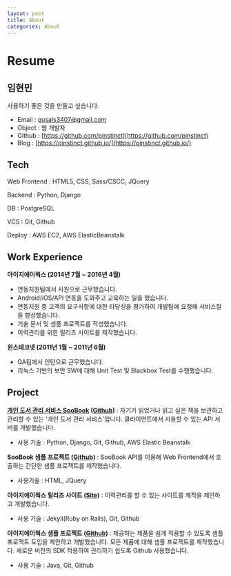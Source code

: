 ```yaml
---
layout: post
title: About
categories: About
---
```


# Resume

## 임현민
사용하기 좋은 것을 만들고 싶습니다.

- Email : gusals3407@gmail.com
- Object : 웹 개발자
- Github : [https://github.com/pinstinct](https://github.com/pinstinct)
- Blog : [https://pinstinct.github.io/](https://pinstinct.github.io/)

## Tech
Web Frontend
: HTML5, CSS, Sass/CSCC, JQuery

Backend
: Python, Django

DB
: PostgreSQL

VCS
: Git, Github

Deploy
: AWS EC2, AWS ElasticBeanstalk

## Work Experience
**아이지에이웍스 (2014년 7월 ~ 2016년 4월)**
- 연동지원팀에서 사원으로 근무했습니다.
- Android/iOS/API 연동을 도와주고 교육하는 일을 했습니다.
- 연동지원 중 고객의 요구사항에 대한 타당성을 평가하여 개발팀에 요청해 서비스질을 향상했습니다.
- 기술 문서 및 샘플 프로젝트를 작성했습니다.
- 이력관리를 위한 릴리즈 사이트를 제작했습니다.

**윈스테크넷 (2011년 1월 ~ 2011년 6월)**
- QA팀에서 인턴으로 근무했습니다.
- 리눅스 기반의 보안 SW에 대해 Unit Test 및 Blackbox Test를 수행했습니다.

## Project

**[개인 도서 관리 서비스 SooBook](https://pinstinct.github.io/about/2017/04/26/soobook/) ([Github](https://github.com/pinstinct/soobook))**
: 자기가 읽었거나 읽고 싶은 책을 보관하고 관리할 수 있는 '개인 도서 관리 서비스'입니다. 클라이언트에서 사용할 수 있는 API 서버를 개발했습니다.
- 사용 기술 : Python, Django, Git, Github, AWS Elastic Beanstalk


**SooBook 샘플 프로젝트  ([Github](https://github.com/pinstinct/soobook-frontend-sample))**
: SooBook API를 이용해 Web Frontend에서 호출하는 간단한 샘플 프로젝트를 제작했습니다.
- 사용기술 : HTML, JQuery


**아이지에이웍스 릴리즈 사이트 ([Site](http://igaworks-release.github.io/))**
: 이력관리를 할 수 있는 사이트를 제작을 제안하고 개발했습니다.
- 사용 기술 : Jekyll(Ruby on Rails), Git, Github


**아이지에이웍스 샘플 프로젝트 ([Github](https://github.com/igaworks-release))**
: 제공하는 제품을 쉽게 적용할 수 있도록 샘플 프로젝트 도입을 제안하고 개발했습니다. 모든 제품에 대해 샘플 프로젝트를 제작했습니다. 새로운 버전의 SDK 적용하여 관리하기 쉽도록 Github 사용했습니다.
- 사용 기술 : Java, Git, Github
